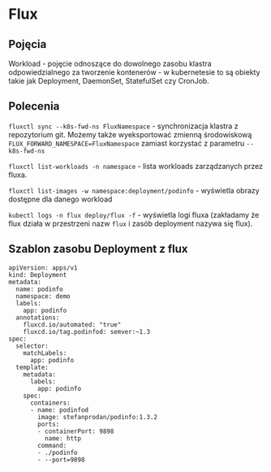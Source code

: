 # Flux

## Pojęcia

Workload - pojęcie odnoszące do dowolnego zasobu klastra odpowiedzialnego za tworzenie kontenerów - w kubernetesie to są obiekty takie jak Deployment, DaemonSet, StatefulSet czy CronJob.

## Polecenia

`fluxctl sync --k8s-fwd-ns FluxNamespace` - synchronizacja klastra z repozytorium git. Możemy także wyeksportować zmienną środowiskową `FLUX_FORWARD_NAMESPACE=FluxNamespace` zamiast korzystać z parametru `--k8s-fwd-ns`

`fluxctl list-workloads -n namespace` - lista workloads zarządzanych przez fluxa.

`fluxctl list-images -w namespace:deployment/podinfo` - wyświetla obrazy dostępne dla danego workload

`kubectl logs -n flux deploy/flux -f` - wyświetla logi fluxa (zakładamy że flux działa w przestrzeni nazw `flux` i zasób deployment nazywa się flux).

## Szablon zasobu Deployment z flux

```
apiVersion: apps/v1
kind: Deployment
metadata:
  name: podinfo
  namespace: demo
  labels:
    app: podinfo
  annotations:
    fluxcd.io/automated: "true"
    fluxcd.io/tag.podinfod: semver:~1.3
spec:
  selector:
    matchLabels:
      app: podinfo
  template:
    metadata:
      labels:
        app: podinfo
    spec:
      containers:
      - name: podinfod
        image: stefanprodan/podinfo:1.3.2
        ports:
        - containerPort: 9898
          name: http
        command:
        - ./podinfo
        - --port=9898
```
